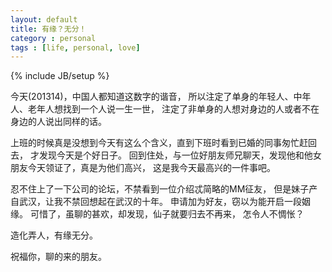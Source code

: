 ```yaml
---
layout: default
title: 有缘？无分！
category : personal
tags : [life, personal, love]
---
```

{% include JB/setup %}

今天(201314)，中国人都知道这数字的谐音，
所以注定了单身的年轻人、中年人、老年人想找到一个人说一生一世，
注定了非单身的人想对身边的人或者不在身边的人说出同样的话。

上班的时候真是没想到今天有这么个含义，直到下班时看到已婚的同事匆忙赶回去，
才发现今天是个好日子。
回到住处，与一位好朋友师兄聊天，发现他和他女朋友今天领证了，真是为他们高兴，
这是我今天最高兴的一件事吧。

忍不住上了一下公司的论坛，不禁看到一位介绍忒简略的MM征友，
但是妹子产自武汉，让我不禁回想起在武汉的十年。
申请加为好友，窃以为能开启一段姻缘。
可惜了，虽聊的甚欢，却发现，仙子就要归去不再来，
怎令人不惆怅？

造化弄人，有缘无分。

祝福你，聊的来的朋友。
